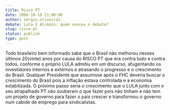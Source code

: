 ```yaml
---
title: Risco PT
date: 2006-10-19 21:00:00
author: sergio.oliveira2
debate: Lula X Alckmin: quem venceu o debate?
slug: risco-pt
status: publish 
type: post
---
```


Todo brasileiro bem informado sabe que o Brasil não melhorou nesses últimos 20(vinte) anos por causa do RISCO PT que era contra tudo e contra todos, conforme o próprio LULA admitiu em um discurso, afugentando os investidores internos e externos e atrasando o progresso e o crescimento do Brasil. 
Qualquer Presidente que assumisse após o FHC deveria buscar o crescimento do Brasil pois a inflação estava controlada e a economia estabilizada. O próximo passo seria o crescimento que o LULA junto com o seu atrapalhado PT não souberam o que fazer pois não tinham e não tem um projeto de governo para fazer o pais crescer e transformou o governo num cabide de emprego para sindicalistas.
